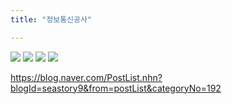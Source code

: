 ```yaml
---
title: "정보통신공사"

---
```

<img src="https://seastory.github.io/YYtech/assets/images/D_00.jpg">
<img src="https://seastory.github.io/YYtech/assets/images/D_01.jpg">
<img src="https://seastory.github.io/YYtech/assets/images/D_02.jpg">
<img src="https://seastory.github.io/YYtech/assets/images/D_03.jpg">

https://blog.naver.com/PostList.nhn?blogId=seastory9&from=postList&categoryNo=192
